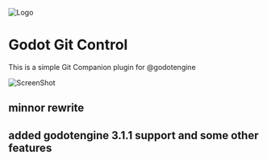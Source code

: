 ![Logo](https://github.com/funabab/godot-git-control/raw/master/addons/godot-git-control.funabab/logo.png)

# Godot Git Control #

This is a simple Git Companion plugin for @godotengine

![ScreenShot](https://github.com/funabab/godot-git-control/raw/master/addons/godot-git-control.funabab/screenshot.png)

## minnor rewrite
## added godotengine 3.1.1 support and some other features
